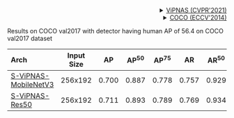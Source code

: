 <!-- [ALGORITHM] -->


<details>
<summary align="right"><a href="https://arxiv.org/abs/2105.10154">ViPNAS (CVPR'2021)</a></summary>

```bibtex
@article{xu2021vipnas,
  title={ViPNAS: Efficient Video Pose Estimation via Neural Architecture Search},
  author={Xu, Lumin and Guan, Yingda and Jin, Sheng and Liu, Wentao and Qian, Chen and Luo, Ping and Ouyang, Wanli and Wang, Xiaogang},
  booktitle={Proceedings of the IEEE conference on computer vision and pattern recognition},
  year={2021}
}
```

</details>

<!-- [DATASET] -->

<details>
<summary align="right"><a href="https://link.springer.com/chapter/10.1007/978-3-319-10602-1_48">COCO (ECCV'2014)</a></summary>

```bibtex
@inproceedings{lin2014microsoft,
  title={Microsoft coco: Common objects in context},
  author={Lin, Tsung-Yi and Maire, Michael and Belongie, Serge and Hays, James and Perona, Pietro and Ramanan, Deva and Doll{\'a}r, Piotr and Zitnick, C Lawrence},
  booktitle={European conference on computer vision},
  pages={740--755},
  year={2014},
  organization={Springer}
}
```

</details>

Results on COCO val2017 with detector having human AP of 56.4 on COCO val2017 dataset

| Arch  | Input Size | AP | AP<sup>50</sup> | AP<sup>75</sup> | AR | AR<sup>50</sup> | ckpt | log |
| :-------------- | :-----------: | :------: | :------: | :------: | :------: | :------: |:------: |:------: |
| [S-ViPNAS-MobileNetV3](/configs/body/2d_kpt_sview_rgb_img/topdown_heatmap/coco/vipnas_mbv3_coco_256x192.py)  | 256x192 | 0.700 | 0.887 | 0.778 | 0.757 | 0.929 | [ckpt](https://download.openmmlab.com/mmpose/top_down/vipnas/vipnas_mbv3_coco_256x192-7018731a_20211122.pth) | [log](https://download.openmmlab.com/mmpose/top_down/vipnas/vipnas_mbv3_coco_256x192_20211122.log.json) |
| [S-ViPNAS-Res50](/configs/body/2d_kpt_sview_rgb_img/topdown_heatmap/coco/vipnas_res50_coco_256x192.py)  | 256x192 | 0.711 | 0.893 | 0.789 | 0.769 | 0.934 | [ckpt](https://download.openmmlab.com/mmpose/top_down/vipnas/vipnas_res50_coco_256x192-cc43b466_20210624.pth) | [log](https://download.openmmlab.com/mmpose/top_down/vipnas/vipnas_res50_coco_256x192_20210624.log.json) |

